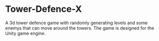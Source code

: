 # Tower-Defence-X

A 3d tower defence game with randomly generating levels and some enemys that can move around the towers.
The game is designed for the Unity game engine.
